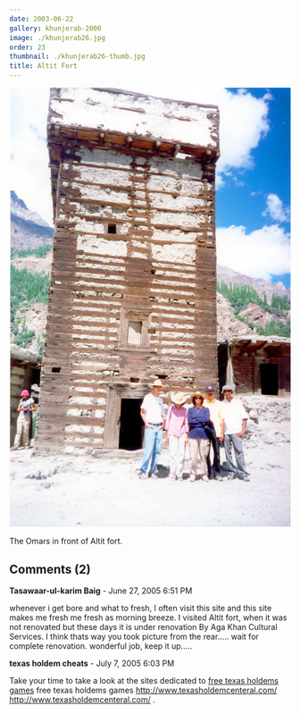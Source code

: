 ```yaml
---
date: 2003-06-22
gallery: khunjerab-2000
image: ./khunjerab26.jpg
order: 23
thumbnail: ./khunjerab26-thumb.jpg
title: Altit Fort
---
```


![Altit Fort](./khunjerab26.jpg)

The Omars in front of Altit fort.

<div id="comments">

## Comments (2)

<div id="comment">

**Tasawaar-ul-karim Baig** - June 27, 2005  6:51 PM

whenever i get bore and what to fresh, I often visit this site and this site makes me fresh me fresh as morning breeze. I visited Altit fort, when it was not renovated but these days it is under renovation By Aga Khan Cultural Services. I think thats way you took picture from the rear..... wait for complete renovation. wonderful job, keep it up.....

</div>

<div id="comment">

**texas holdem cheats** - July  7, 2005  6:03 PM

Take your time to take a look at the sites dedicated to [free texas holdems games](http://www.texasholdemcenteral.com/) free texas holdems games <http://www.texasholdemcenteral.com/> [<http://www.texasholdemcenteral.com/>](http://www.texasholdemcenteral.com/) .

</div>

</div>